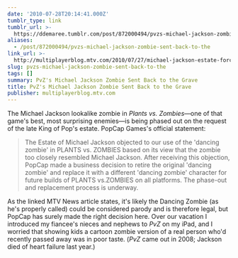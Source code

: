 ```yaml
---
date: '2010-07-28T20:14:41.000Z'
tumblr_type: link
tumblr_url: >-
  https://ddemaree.tumblr.com/post/872000494/pvzs-michael-jackson-zombie-sent-back-to-the
aliases:
  - /post/872000494/pvzs-michael-jackson-zombie-sent-back-to-the
link_url: >-
  http://multiplayerblog.mtv.com/2010/07/27/michael-jackson-estate-forces-plants-vs-zombies-update/
slug: pvzs-michael-jackson-zombie-sent-back-to-the
tags: []
summary: PvZ's Michael Jackson Zombie Sent Back to the Grave
title: PvZ's Michael Jackson Zombie Sent Back to the Grave
publisher: multiplayerblog.mtv.com
---
```


The Michael Jackson lookalike zombie in _Plants vs. Zombies_—one of that game's best, most surprising enemies—is being phased out on the request of the late King of Pop's estate. PopCap Games's official statement:

> The Estate of Michael Jackson objected to our use of the 'dancing zombie' in PLANTS vs. ZOMBIES based on its view that the zombie too closely resembled Michael Jackson. After receiving this objection, PopCap made a business decision to retire the original 'dancing zombie' and replace it with a different 'dancing zombie' character for future builds of PLANTS vs.ZOMBIES on all platforms. The phase-out and replacement process is underway.

As the linked MTV News article states, it's likely the Dancing Zombie (as he's properly called) could be considered parody and is therefore legal, but PopCap has surely made the right decision here. Over our vacation I introduced my fiancee's nieces and nephews to _PvZ_ on my iPad, and I worried that showing kids a cartoon zombie version of a real person who'd recently passed away was in poor taste. (_PvZ_ came out in 2008; Jackson died of heart failure last year.)